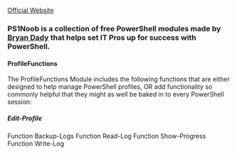 

[Official Website](http://Patchy.Start-Automating.com)


    
    
### PS1Noob is a collection of free PowerShell modules made by [Bryan Dady](http://about.me/bryandady) that helps set IT Pros up for success with PowerShell.  


#### ProfileFunctions
The ProfileFunctions Module includes the following functions that are either designed to help manage PowerShell profiles, OR add functionality so commonly helpful that they might as well be baked in to every PowerShell session:

##### Edit-Profile

Function        Backup-Logs
Function        Read-Log
Function        Show-Progress
Function        Write-Log